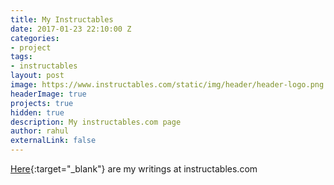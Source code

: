 ```yaml
---
title: My Instructables
date: 2017-01-23 22:10:00 Z
categories:
- project
tags:
- instructables
layout: post
image: https://www.instructables.com/static/img/header/header-logo.png
headerImage: true
projects: true
hidden: true
description: My instructables.com page
author: rahul
externalLink: false
---
```


[Here](https://www.instructables.com/member/Rahul27/){:target="_blank"} are my writings at instructables.com

